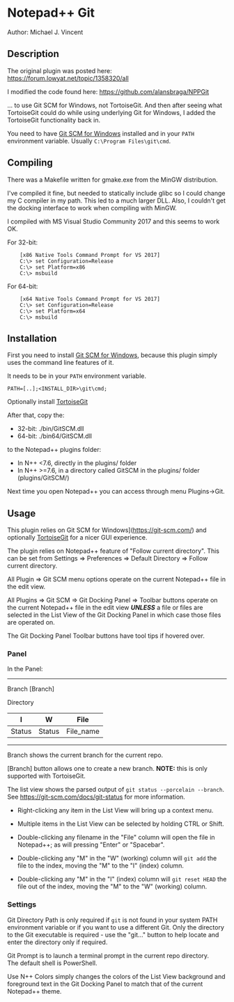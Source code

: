 # Notepad++ Git

Author:  Michael J. Vincent


## Description

The original plugin was posted here: https://forum.lowyat.net/topic/1358320/all

I modified the code found here: https://github.com/alansbraga/NPPGit

... to use Git SCM for Windows, not TortoiseGit.  And then after seeing 
what TortoiseGit could do while using underlying Git for Windows, I 
added the TortoiseGit functionality back in.

You need to have [Git SCM for Windows](https://git-scm.com/) installed and in your 
`PATH` environment variable.  Usually `C:\Program Files\git\cmd`.


## Compiling

There was a Makefile written for gmake.exe from the MinGW distribution.

I've compiled it fine, but needed to statically include glibc so I could 
change my C compiler in my path.  This led to a much larger DLL.  Also, 
I couldn't get the docking interface to work when compiling with MinGW.

I compiled with MS Visual Studio Community 2017 and this seems to work 
OK.

For 32-bit:
```
    [x86 Native Tools Command Prompt for VS 2017]
    C:\> set Configuration=Release
    C:\> set Platform=x86
    C:\> msbuild
```

For 64-bit:
```
    [x64 Native Tools Command Prompt for VS 2017]
    C:\> set Configuration=Release
    C:\> set Platform=x64
    C:\> msbuild
```


## Installation

First you need to install [Git SCM for Windows](https://git-scm.com/), because 
this plugin simply uses the command line features of it.

It needs to be in your `PATH` environment variable.

    PATH=[..];<INSTALL_DIR>\git\cmd;

Optionally install [TortoiseGit](https://tortoisegit.org/)

After that, copy the:

+ 32-bit:  ./bin/GitSCM.dll
+ 64-bit:  ./bin64/GitSCM.dll

to the Notepad++ plugins folder:
  + In N++ <7.6, directly in the plugins/ folder
  + In N++ >=7.6, in a directory called GitSCM in the plugins/ folder (plugins/GitSCM/)

Next time you open Notepad++ you can access through menu Plugins->Git.


## Usage

This plugin relies on Git SCM for Windows](https://git-scm.com/) and 
optionally [TortoiseGit](https://tortoisegit.org/) for a nicer GUI 
experience.

The plugin relies on Notepad++ feature of "Follow current directory".  This 
can be set from Settings => Preferences => Default Directory => 
Follow current directory.

All Plugin => Git SCM menu options operate on the current Notepad++ file in 
the edit view.

All Plugins => Git SCM => Git Docking Panel => Toolbar buttons operate on 
the current Notepad++ file in the edit view ***UNLESS*** a file or files are 
selected in the List View of the Git Docking Panel in which case those files 
are operated on.

The Git Docking Panel Toolbar buttons have tool tips if hovered over.


### Panel
In the Panel:

---

Branch [Branch]

Directory

I | W | File
--|---|------
Status | Status | File_name

---

Branch shows the current branch for the current repo.

[Branch] button allows one to create a new branch.  **NOTE:** this is only 
supported with TortoiseGit.

The list view shows the parsed output of `git status --porcelain --branch`.  
See https://git-scm.com/docs/git-status for more information.

+ Right-clicking any item in the List View will bring up a context menu.

+ Multiple items in the List View can be selected by holding CTRL or Shift.

+ Double-clicking any filename in the "File" column will open the file in 
Notepad++; as will pressing "Enter" or "Spacebar".

+ Double-clicking any "M" in the "W" (working) column will `git add` the file 
to the index, moving the "M" to the "I" (index) column.

+ Double-clicking any "M" in the "I" (index) column will `git reset HEAD` 
the file out of the index, moving the "M" to the "W" (working) column.


### Settings

Git Directory Path is only required if `git` is not found in your system 
PATH environment variable or if you want to use a different Git.  Only the 
directory to the Git executable is required - use the "git..." button to 
help locate and enter the directory only if required.

Git Prompt is to launch a terminal prompt in the current repo directory.  
The default shell is PowerShell.

Use N++ Colors simply changes the colors of the List View background and 
foreground text in the Git Docking Panel to match that of the current 
Notepad++ theme.
